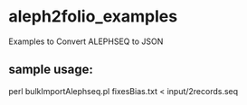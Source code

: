 # aleph2folio_examples
Examples to Convert ALEPHSEQ to JSON

## sample usage:
perl bulkImportAlephseq.pl fixesBias.txt < input/2records.seq